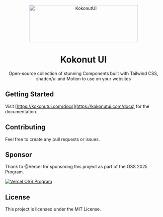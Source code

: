 <p align="center">
  <a href="https://kokonutui.com" target="_blank">
  <img alt="KokonutUI" src="https://raw.githubusercontent.com/kokonut-labs/kokonutui/refs/heads/main/public/logo.svg" width="350" height="120" style="max-width: 100%;">
  </a>
</p>

<h1 align="center">Kokonut UI</h1>
<p align="center">Open-source collection of stunning Components built with Tailwind CSS, shadcn/ui and Motion to use on your websites</p>

<p align="center">

</p>

## Getting Started

Visit [https://kokonutui.com/docs](https://kokonutui.com/docs) for the documentation.

## Contributing

Feel free to create any pull requests or issues.

## Sponsor

Thank to @Vercel for sponsoring this project as part of the OSS 2025 Program.

<a href="https://vercel.com/oss">
  <img alt="Vercel OSS Program" src="https://vercel.com/oss/program-badge.svg" />
</a>

## License

This project is licensed under the MIT License.

